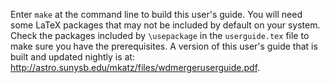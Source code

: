 Enter `make` at the command line to build this user's guide. 
You will need some LaTeX packages that may not be included by default 
on your system. Check the packages included by `\usepackage` in the 
`userguide.tex` file to make sure you have the prerequisites.
A version of this user's guide that is built and updated nightly is at:
http://astro.sunysb.edu/mkatz/files/wdmergeruserguide.pdf.

